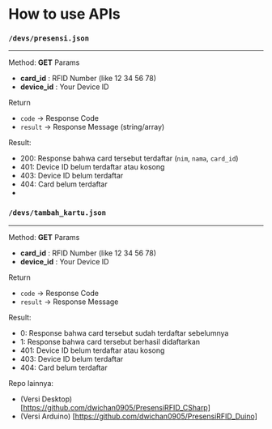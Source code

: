 # How to use APIs
### ```/devs/presensi.json```
---
Method: **GET**
Params 
* **card_id** : RFID Number (like 12 34 56 78) 
* **device_id** : Your Device ID 

Return
* ```code``` -> Response Code
* ```result``` -> Response Message (string/array)

Result:
* 200: Response bahwa card tersebut terdaftar (```nim```, ```nama```, ```card_id```)
* 401: Device ID belum terdaftar atau kosong
* 403: Device ID belum terdaftar
* 404: Card belum terdaftar
* 
### ```/devs/tambah_kartu.json```
---
Method: **GET**
Params 
* **card_id** : RFID Number (like 12 34 56 78) 
* **device_id** : Your Device ID 

Return
* ```code``` -> Response Code
* ```result``` -> Response Message

Result:
* 0: Response bahwa card tersebut sudah terdaftar sebelumnya
* 1: Response bahwa card tersebut berhasil didaftarkan
* 401: Device ID belum terdaftar atau kosong
* 403: Device ID belum terdaftar
* 404: Card belum terdaftar

Repo lainnya:
* (Versi Desktop) [https://github.com/dwichan0905/PresensiRFID_CSharp]
* (Versi Arduino) [https://github.com/dwichan0905/PresensiRFID_Duino]

